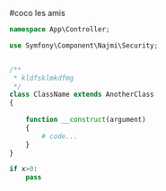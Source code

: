 #coco les amis 
```php
namespace App\Controller;

use Symfony\Component\Najmi\Security;


/**
 * kldfsklmkdfmg
 */
class ClassName extends AnotherClass
{
	
	function __construct(argument)
	{
		# code...
	}
}

```
<!DOCTYPE html>
<html>
<head>
	<title></title>
</head>
<body>

</body>
</html>

```py
if x>0:
	pass